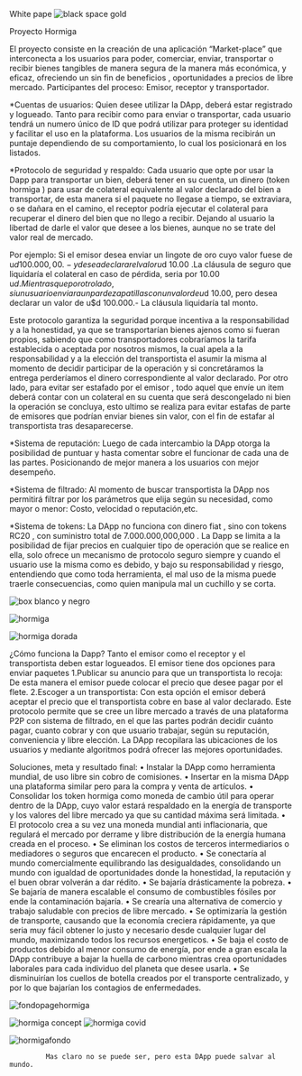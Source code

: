 White pape
![black space gold](https://user-images.githubusercontent.com/87838325/169150475-949c33fd-8664-491b-b12e-64d1b54b456f.png)


Proyecto Hormiga

 
El proyecto consiste en la creación de una aplicación “Market-place” que interconecta a los usuarios para poder, comerciar, enviar, transportar o recibir bienes tangibles de manera segura de la manera más económica, y eficaz, ofreciendo un sin fin de beneficios , oportunidades a precios de libre mercado.
Participantes del proceso: Emisor, receptor y transportador.

*Cuentas de usuarios: 
Quien desee utilizar la DApp, deberá estar registrado y logueado.
 Tanto para recibir como para enviar o transportar, cada usuario tendrá un numero único de ID que podrá utilizar para proteger su identidad y facilitar el uso en la plataforma.
 Los usuarios de la misma recibirán un puntaje dependiendo de su comportamiento, lo cual los posicionará  en los listados. 

*Protocolo de seguridad y respaldo: 
Cada usuario que opte por usar la Dapp para transportar un bien, deberá tener en su cuenta, un dinero (token hormiga ) para usar de colateral equivalente al valor declarado del bien a transportar, de esta manera si el paquete no llegase a tiempo, se extraviara, o se dañara en el camino, el receptor podría ejecutar el colateral para recuperar el dinero del bien que no llego a recibir. Dejando al usuario la libertad de darle el valor que desee a los bienes, aunque no se trate del valor real de mercado.

Por ejemplo: Si el emisor desea enviar un lingote de oro cuyo valor fuese de  u$d 100.000,00.-  y desea declarar el valor u$d 10.00 .La cláusula de seguro que liquidaría el colateral en caso de pérdida, seria por 10.00 u$d. 
Mientras que por otro lado, si un usuario enviara un par de zapatillas con un valor de u$d 10.00,  pero desea declarar un valor de u$d 100.000.-  La cláusula liquidaría tal monto.

Este protocolo garantiza la seguridad porque incentiva a la responsabilidad y a la honestidad, ya que se transportarían bienes ajenos como si fueran propios, sabiendo que como transportadores cobraríamos la tarifa establecida o aceptada por nosotros mismos, la cual apela a la responsabilidad y a la elección del transportista el asumir la misma al momento de decidir participar de la operación y si concretáramos la entrega perderíamos el dinero correspondiente al valor declarado.
Por otro lado, para evitar ser estafado por el emisor , todo aquel que envíe un item deberá  contar con un colateral en su cuenta que será descongelado ni bien la operación se concluya, esto ultimo se realiza para evitar estafas de parte de emisores que podrían enviar bienes sin valor,  con el fin de estafar al transportista  tras desaparecerse.

*Sistema de reputación:
Luego de cada intercambio la DApp otorga la posibilidad de puntuar y hasta comentar sobre el funcionar de cada una de las partes. Posicionando de mejor manera a los usuarios con mejor desempeño.

*Sistema de filtrado:
Al momento de buscar transportista la DApp nos permitirá filtrar por los parámetros que elija según su necesidad, como mayor o menor: Costo, velocidad o reputación,etc. 

*Sistema de tokens:
La DApp no funciona con dinero fiat , sino con tokens RC20 , con suministro total de 7.000.000,000,000 . La  Dapp se limita a la posibilidad de fijar precios en cualquier tipo de operación que se realice  en ella, solo ofrece un mecanismo de protocolo seguro siempre y cuando el usuario use la misma como es debido, y bajo su responsabilidad y riesgo, entendiendo que como toda herramienta, el mal uso de la misma puede traerle consecuencias, como quien manipula mal un cuchillo y se corta. 



![box blanco y negro](https://user-images.githubusercontent.com/87838325/167523327-f80df994-45d5-4118-ba88-3bb645d26108.png)

![hormiga](https://user-images.githubusercontent.com/87838325/167523764-fd304960-5cca-4c51-b1a3-babf5354abd8.png)

![hormiga dorada](https://user-images.githubusercontent.com/87838325/167523776-654fb7a4-d9c4-4523-a21d-6e01c8c18e83.png)



¿Cómo funciona la Dapp?
Tanto el emisor como el receptor y el transportista deben estar logueados.
El emisor  tiene dos opciones para enviar paquetes
1.Publicar su anuncio para que un transportista lo recoja:
De esta manera el emisor puede colocar el precio que desee pagar por el flete.
2.Escoger  a un transportista:
Con esta opción el emisor deberá aceptar el precio que el transportista cobre en base al valor declarado.
Este protocolo permite que se cree un libre mercado a través de una plataforma P2P con sistema de filtrado, en el que las partes podrán decidir cuánto pagar, cuanto cobrar y con que usuario trabajar, según su reputación, conveniencia y libre elección.
La DApp recopilara las ubicaciones de los usuarios y mediante algoritmos podrá ofrecer las mejores oportunidades.


Soluciones, meta y resultado final: 
•	Instalar la DApp como herramienta mundial, de uso libre sin cobro de comisiones.
•	Insertar en la misma DApp una plataforma similar pero para la compra y venta de artículos.
•	Consolidar los token hormiga como moneda de cambio útil para operar dentro de la DApp, cuyo valor estará respaldado en la energía de transporte y los valores del libre mercado  ya que su cantidad máxima será limitada. 
•	El protocolo crea a su vez una moneda mundial anti inflacionaria, que regulará el mercado por derrame y libre distribución de la energía humana creada en el proceso. 
•	Se eliminan los costos de terceros intermediarios  o mediadores o seguros que encarecen el producto.
•	Se conectaría al mundo comercialmente equilibrando las desigualdades, consolidando un mundo con igualdad de oportunidades donde la honestidad, la reputación y el buen obrar volverán a dar rédito. 
•	Se bajaría drásticamente la pobreza.
•	Se bajaría de manera escalable el consumo de combustibles fósiles por ende la contaminación bajaría.
•	Se crearía una alternativa  de comercio y trabajo saludable con precios de libre mercado.
•	Se optimizaría  la gestión de transporte, causando que la economía creciera rápidamente, ya que seria muy fácil obtener lo justo y necesario desde cualquier lugar del mundo, maximizando todos los recursos energeticos.
•	Se baja el costo de productos debido al menor consumo de energía, por ende a gran escala la DApp contribuye a bajar la huella de carbono mientras crea oportunidades laborales para cada individuo del planeta que desee usarla.
•	Se disminuirían los cuellos de botella creados por el transporte centralizado, y por lo que bajarían los contagios de enfermedades.

![fondopagehormiga](https://user-images.githubusercontent.com/87838325/169149506-3a9f9268-31a5-47fe-ad5d-266ccd290476.png)


           
![hormiga concept](https://user-images.githubusercontent.com/87838325/166344125-4634107a-7706-4124-9b88-b9390cc88f7d.png)
![hormiga covid](https://user-images.githubusercontent.com/87838325/166344127-2bc4f013-4d9b-4c92-979e-4c86c5cf5fa6.png)


![hormigafondo](https://user-images.githubusercontent.com/87838325/169149724-c10de667-7bd8-49fc-acc8-c327ca0ca0bf.png)


             Mas claro no se puede ser, pero esta DApp puede salvar al mundo.
